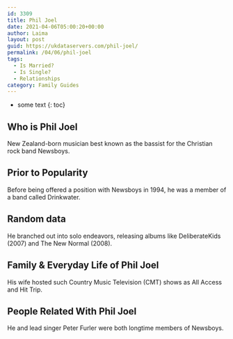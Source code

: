 ```yaml
---
id: 3309
title: Phil Joel
date: 2021-04-06T05:00:20+00:00
author: Laima
layout: post
guid: https://ukdataservers.com/phil-joel/
permalink: /04/06/phil-joel
tags:
  - Is Married?
  - Is Single?
  - Relationships
category: Family Guides
---
```


* some text
{: toc}


## Who is Phil Joel
                  
                  
                  
New Zealand-born musician best known as the bassist for the Christian rock band Newsboys.
                  
              
            
              
            
                
                
                
## Prior to Popularity
                  
                  
                  
Before being offered a position with Newsboys in 1994, he was a member of a band called Drinkwater.
                  
              
            
              
            
                
                
                
## Random data
                  
                  
                  
He branched out into solo endeavors, releasing albums like DeliberateKids (2007) and The New Normal (2008).
                  
              
            
              
            
                
                
                
## Family & Everyday Life of Phil Joel
                  
                  
                  
His wife hosted such Country Music Television (CMT) shows as All Access and Hit Trip.
                  
              
            
              
            
                
                
                
## People Related With Phil Joel
                  
                  
                  
He and lead singer Peter Furler were both longtime members of Newsboys.
                  
              
            
              
            
                
              
            
              
              
            
            
              
            
          
          
          